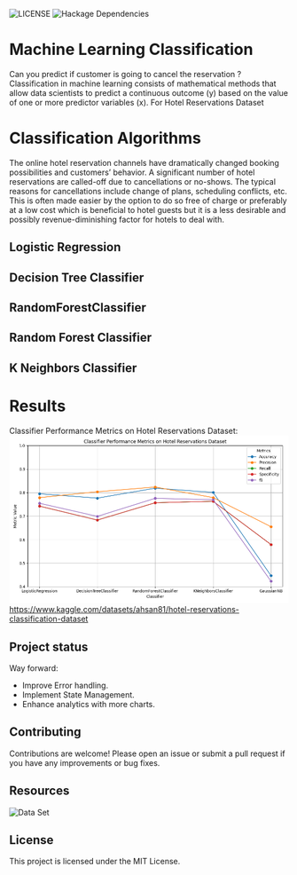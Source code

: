 ![LICENSE](https://img.shields.io/badge/license-MIT-blue.svg)
![Hackage Dependencies](https://img.shields.io/hackage-deps/v/:packageName)
# Machine Learning Classification
Can you predict if customer is going to cancel the reservation ?
Classification in machine learning consists of mathematical methods that allow data scientists to predict a continuous outcome (y) based on the value of one or more predictor variables (x).
For Hotel Reservations Dataset
# Classification Algorithms
The online hotel reservation channels have dramatically changed booking possibilities and customers’ behavior. A significant number of hotel reservations are called-off due to cancellations or no-shows. The typical reasons for cancellations include change of plans, scheduling conflicts, etc. This is often made easier by the option to do so free of charge or preferably at a low cost which is beneficial to hotel guests but it is a less desirable and possibly revenue-diminishing factor for hotels to deal with.
## Logistic Regression

## Decision Tree Classifier

## RandomForestClassifier

## Random Forest Classifier

## K Neighbors Classifier

# Results
Classifier Performance Metrics on Hotel Reservations Dataset:
![Classifier Performance Metrics](./img/Figure_1.png)
https://www.kaggle.com/datasets/ahsan81/hotel-reservations-classification-dataset

## Project status
Way forward:
- Improve Error handling.
- Implement State Management.
- Enhance analytics with more charts.
## Contributing
Contributions are welcome! Please open an issue or submit a pull request if you have any improvements or bug fixes.
## Resources
![Data Set](https://www.kaggle.com/datasets/ahsan81/hotel-reservations-classification-dataset)
## License
This project is licensed under the MIT License.
